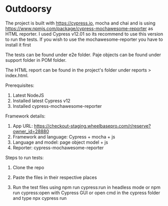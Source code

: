 # Outdoorsy
The project is built with https://cypress.io, mocha and chai and is using https://www.npmjs.com/package/cypress-mochawesome-reporter as HTML reporter.
I used Cypress v12.01 so its recommend to use this version to run the tests.
If you wish to use the mochawesome-reporter you have to install it first

The tests can be found under e2e folder. Paje objects can be found under support folder in POM folder.

The HTML report can be found in the project's folder under reports > index.html.

Prerequisites:

1. Latest NodeJS
2. Installed latest Cypress v12
3. Installed cypress-mochawesome-reporter

Framework details:

1. App URL: https://checkout-staging.wheelbasepro.com/r/reserve?owner_id=28880
2. Framework and language: Cypress + mocha + js
3. Language and model: page object model + js
4. Reporter: cypress-mochawesome-reporter

Steps to run tests:

1. Clone the repo

2. Paste the files in their respective places

3. Run the test files using npm run cypress:run in headless mode or npm run cypress:open with Cypress GUI or open cmd in the cypress folder and type npx cypress run


